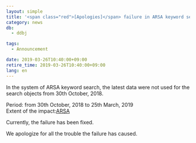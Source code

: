 ```yaml
---
layout: simple
title: '<span class="red">[Apologies]</span> failure in ARSA keyword search'
category: news
db:
  - ddbj

tags:
  - Announcement

date: 2019-03-26T10:40:00+09:00
retire_time: 2019-03-26T10:40:00+09:00
lang: en
---
```


<p>In the system of ARSA keyword search, the latest data were not used for the search objects from 30th October, 2018.</p>

<p>Period: from 30th October, 2018 to 25th March, 2019 </span><br>Extent of the impact:<a href="http://ddbj.nig.ac.jp/arsa/?lang=en">ARSA</a></p>

<p>Currently, the failure has been fixed.</p>

<p>We apologize for all the trouble the failure has caused.</p>
